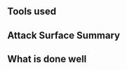 ## Tools used
<!--
Provide a 1-2 sentence overview of the tools you used to do information gathering and recon, and how you used those tools
-->

## Attack Surface Summary
<!--
Provide a 1-2 sentence overview of the attack surface you discovered
-->

## What is done well
<!--
Provide a 1-2 sentence overview of what the application does well, where it seems most robust and well-designed
-->